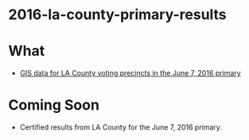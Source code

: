 2016-la-county-primary-results
==============================

What
====

* [GIS data for LA County voting precincts in the June 7, 2016 primary](/2016-primary-precinct-level-gis)

Coming Soon
===========

* Certified results from LA County for the June 7, 2016 primary.
